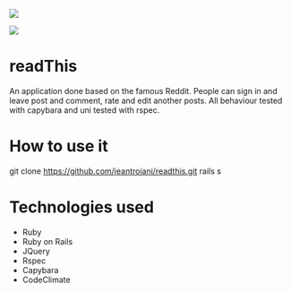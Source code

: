 <a href="https://codeclimate.com/github/jeantroiani/readthis"><img src="https://codeclimate.com/github/jeantroiani/readthis/badges/gpa.svg" /></a>

<a href="https://codeclimate.com/github/jeantroiani/readthis"><img src="https://codeclimate.com/github/jeantroiani/readthis/badges/coverage.svg" /></a>

readThis
===========

An application done based on the famous Reddit. People can sign in and leave post and comment, rate and edit another posts. All behaviour tested with capybara and uni tested with rspec.


How to use it
=============
git clone https://github.com/jeantroiani/readthis.git
rails s

Technologies used
=============
- Ruby
- Ruby on Rails
- JQuery
- Rspec
- Capybara
- CodeClimate
